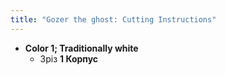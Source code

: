 ```yaml
---
title: "Gozer the ghost: Cutting Instructions"
---
```


- **Color 1; Traditionally white**
  - Зріз **1 Корпус**
